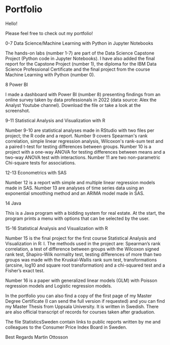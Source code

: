 # Portfolio

Hello!

Please feel free to check out my portfolio!

0-7 Data Science/Machine Learning with Python in Jupyter Notebooks

The hands-on labs (number 1-7) are part of the Data Science Capstone Project (Python code in Jupyter Notebooks). 
I have also added the final report for the Capstone Project (number 1), the diploma for the IBM Data Science Professional Certificate and the final project from the course Machine Learning with Python (number 0).

8 Power BI

I made a dashboard with Power BI (number 8) presenting findings from an online survey taken by data professionals in 2022 (data source: Alex the Analyst Youtube channel). Download the file or take a look at the screenshot. 

9-11 Statistical Analysis and Visualization with R

Number 9-10 are statistical analyses made in RStudio with two files per project; the R code and a report. 
Number 9 covers Spearman's rank correlation, simple linear regression analysis, Wilcoxon's rank-sum test and a paired t-test for testing differences between groups.
Number 10 is a project with a one-way ANOVA for testing differences between means and a two-way ANOVA test with interactions.
Number 11 are two non-parametric Chi-square tests for associations.

12-13 Econometrics with SAS

Number 12 is a report with simple and multiple linear regression models made in SAS.
Number 13 are analyses of time series data using an exponential smoothing method and an ARIMA model made in SAS.

14 Java

This is a Java program with a bidding system for real estate. At the start, the program prints a menu with options that can be selected by the user. 

15-16 Statistical Analysis and Visualization with R

Number 15 is the final project for the first course Statistical Analysis and Visualization in R: I. The methods used in the project are:
Spearman’s rank correlation, a test of difference between groups with the Wilcoxon signed rank test, Shapiro-Wilk normality test, testing differences of more than two groups was made with the Kruskal-Wallis rank sum test, transformations (arcsine, log10 and square root transformation) and a chi-squared test and a Fisher’s exact test.

Number 16 is a paper with generalized linear models (GLM) with Poisson regression models and Logistic regression models.

In the portfolio you can also find a copy of the first page of my Master Degree Certificate (I can send the full version if requested) and you can find my Master Thesis from Uppsala University. It is written in Swedish. There are also official transcript of records for courses taken after graduation.

The file StatisticsSweden contain links to public reports written by me and colleagues to the Consumer Price Index Board in Sweden.

Best Regards
Martin Ottosson
